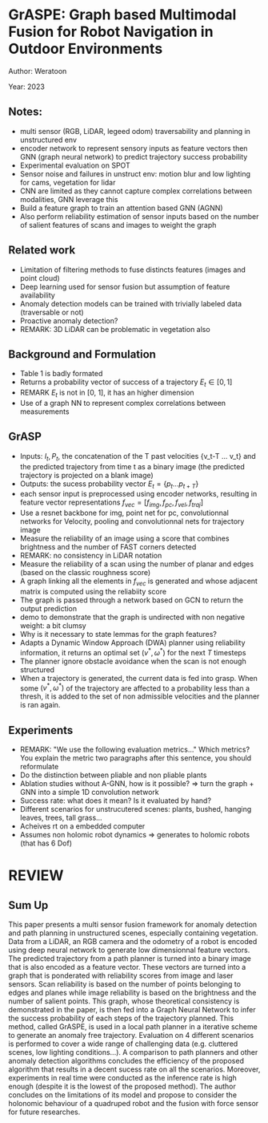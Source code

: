# GrASPE: Graph based Multimodal Fusion for Robot Navigation in Outdoor Environments

Author: Weratoon

Year: 2023

Notes:
---

* multi sensor (RGB, LiDAR, legeed odom) traversability and planning in unstructured env
* encoder network to represent sensory inputs as feature vectors then GNN (graph neural network) to predict trajectory success probability
* Experimental evaluation on SPOT   
* Sensor noise and failures in unstruct env: motion blur and low lighting for cams, vegetation for lidar
* CNN are limited as they cannot capture complex correlations between modalities, GNN leverage this
* Build a feature graph to train an attention based GNN (AGNN)
* Also perform reliability estimation of sensor inputs based on the number of salient features of scans and images to weight the graph

## Related work
* Limitation of filtering methods to fuse distincts features (images and point cloud)
* Deep learning used for sensor fusion but assumption of feature availability
* Anomaly detection models can be trained with trivially labeled data (traversable or not)
* Proactive anomaly detection?
* REMARK: 3D LiDAR can be problematic in vegetation also

## Background and Formulation

* Table 1 is badly formated 
* Returns a probability vector of success of a trajectory $E_t \in [0,1]$
* REMARK $E_t$ is not in [0, 1], it has an higher dimension
* Use of a graph NN to represent complex correlations between measurements

## GrASP

* Inputs: $I_t, P_t$, the concatenation of the T past velocities {v_t-T ... v_t} and the predicted trajectory from time t as a binary image (the predicted trajectory is projected on a blank image)
* Outputs: the sucess probability vector $E_t = \{ p_t...p_{t+T} \}$
* each sensor input is preprocessed using encoder networks, resulting in feature vector representations $f_{vec} = [f_{img}, f_{pc}, f_{vel}, f_{traj}]$
* Use a resnet backbone for img, point net for pc, convolutionnal networks for Velocity, pooling and convolutionnal nets for trajectory image
* Measure the reliability of an image using a score that combines brightness and the number of FAST corners detected
* REMARK: no consistency in LiDAR notation
* Measure the reliability of a scan using the number of planar and edges (based on the classic roughness score)
* A graph linking all the elements in $f_{vec}$ is generated and whose adjacent matrix is computed using the reliabiity score
* The graph is passed through a network based on GCN to return the output prediction
* demo to demonstrate that the graph is undirected with non negative weight: a bit clumsy
* Why is it necessary to state lemmas for the graph features?
* Adapts a Dynamic Window Approach (DWA) planner using reliability information, it returns an optimal set $(v^*, \omega^*)$ for the next $T$ timesteps
* The planner ignore obstacle avoidance when the scan is not enough structured 
* When a trajectory is generated, the current data is fed into grasp. When some $(v^*, \omega^*)$ of the trajectory are affected to a probability less than a thresh, it is added to the set of non admissible velocities and the planner is ran again.

## Experiments
* REMARK: "We use the following evaluation metrics..." Which metrics? You explain the metric two paragraphs after this sentence, you should reformulate
* Do the distinction between pliable and non pliable plants
* Ablation studies without A-GNN, how is it possible? => turn the graph + GNN into a simple 1D convolution network
* Success rate: what does it mean? Is it evaluated by hand?
* Different scenarios for unstrucutered scenes: plants, bushed, hanging leaves, trees, tall grass...
* Acheives rt on a embedded computer
* Assumes non holomic robot dynamics => generates to holomic robots (that has 6 Dof)


# REVIEW

## Sum Up 

This paper presents a multi sensor fusion framework for anomaly detection and path planning in unstructured scenes, especially containing vegetation. Data from a LiDAR, an RGB camera and the odometry of a robot is encoded using deep neural network to generate low dimensionnal feature vectors. The predicted trajectory from a path planner is turned into a binary image that is also encoded as a feature vector. These vectors are turned into a graph that is ponderated with reliability scores from image and laser sensors. Scan reliability is based on the number of points belonging to edges and planes while image reliability is based on the brightness and the number of salient points. This graph, whose theoretical consistency is demonstrated in the paper, is then fed into a Graph Neural Network to infer the success probability of each steps of the trajectory planned. This method, called GrASPE, is used in a local path planner in a iterative scheme to generate an anomaly free trajectory. Evaluation on 4 different scenarios is performed to cover a wide range of challenging data (e.g. cluttered scenes, low lighting conditions...). A comparison to path planners and other anomaly detection algorithms concludes the efficiency of the proposed algorithm that results in a decent sucess rate on all the scenarios. Moreover, experiments in real time were conducted as the inference rate is high enough (despite it is the lowest of the proposed method). The author concludes on the limitations of its model and propose to consider the holonomic behaviour of a quadruped robot and the fusion with force sensor for future researches.